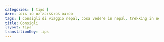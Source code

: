 ```yaml
---
categories: [ tips ]
date: 2016-10-02T22:55:05-04:00
tags: [ consigli di viaggio nepal, cosa vedere in nepal, trekking in nepal, cosa mangiare in nepal, viaggiare senza soldi, all you need to know, nepal all you need to know, nepal tips, tutto quello che devi sapere ]
title: Consigli
layout: tips
translationKey: tips
---
```

